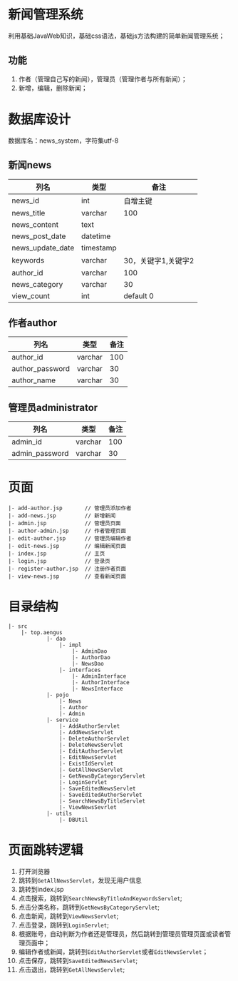 # 新闻管理系统

利用基础JavaWeb知识，基础css语法，基础js方法构建的简单新闻管理系统；

## 功能

1. 作者（管理自己写的新闻），管理员（管理作者与所有新闻）；
2. 新增，编辑，删除新闻；

# 数据库设计

数据库名：news_system，字符集utf-8

## 新闻news

| 列名             | 类型      | 备注                |
| ---------------- | --------- | ------------------- |
| news_id          | int       | 自增主键            |
| news_title       | varchar   | 100                 |
| news_content     | text      |                     |
| news_post_date   | datetime  |                     |
| news_update_date | timestamp |                     |
| keywords         | varchar   | 30，关键字1,关键字2 |
| author_id        | varchar   | 100                 |
| news_category    | varchar   | 30                  |
| view_count       | int       | default 0                  |

## 作者author

| 列名            | 类型    | 备注 |
| --------------- | ------- | ---- |
| author_id       | varchar | 100  |
| author_password | varchar | 30   |
| author_name     | varchar | 30   |

## 管理员administrator

| 列名           | 类型    | 备注 |
| -------------- | ------- | ---- |
| admin_id       | varchar | 100  |
| admin_password | varchar | 30   |

# 页面
```
|- add-author.jsp       // 管理员添加作者
|- add-news.jsp         // 新增新闻
|- admin.jsp            // 管理员页面
|- author-admin.jsp     // 作者管理页面
|- edit-author.jsp      // 管理员编辑作者
|- edit-news.jsp        // 编辑新闻页面
|- index.jsp            // 主页
|- login.jsp            // 登录页
|- register-author.jsp  // 注册作者页面
|- view-news.jsp        // 查看新闻页面
```

# 目录结构
```
|- src
    |- top.aengus
            |- dao
                |- impl
                    |- AdminDao
                    |- AuthorDao
                    |- NewsDao
                |- interfaces
                    |- AdminInterface
                    |- AuthorInterface
                    |- NewsInterface
            |- pojo
                |- News
                |- Author
                |- Admin
            |- service
                |- AddAuthorServlet
                |- AddNewsServlet
                |- DeleteAuthorServlet
                |- DeleteNewsServlet
                |- EditAuthorServlet
                |- EditNewsServlet
                |- ExistIdServlet
                |- GetAllNewsServlet
                |- GetNewsByCategoryServlet
                |- LoginServlet
                |- SaveEditedNewsServlet
                |- SaveEditedAuthorServlet
                |- SearchNewsByTitleServlet
                |- ViewNewsSevrlet
            |- utils
                |- DBUtil
```

# 页面跳转逻辑

1. 打开浏览器
2. 跳转到`GetAllNewsServlet`，发现无用户信息
3. 跳转到index.jsp
4. 点击搜索，跳转到`SearchNewsByTitleAndKeywordsServlet`;
5. 点击分类名称，跳转到`GetNewsByCategoryServlet`;
6. 点击新闻，跳转到`ViewNewsServlet`;
7. 点击登录，跳转到`LoginServlet`;
8. 根据账号，自动判断为作者还是管理员，然后跳转到管理员管理页面或读者管理页面中；
7. 编辑作者或新闻，跳转到`EditAuthorServlet`或者`EditNewsServlet`；
8. 点击保存，跳转到`SaveEditedNewsServlet`;
9. 点击退出，跳转到`GetAllNewsServlet`;